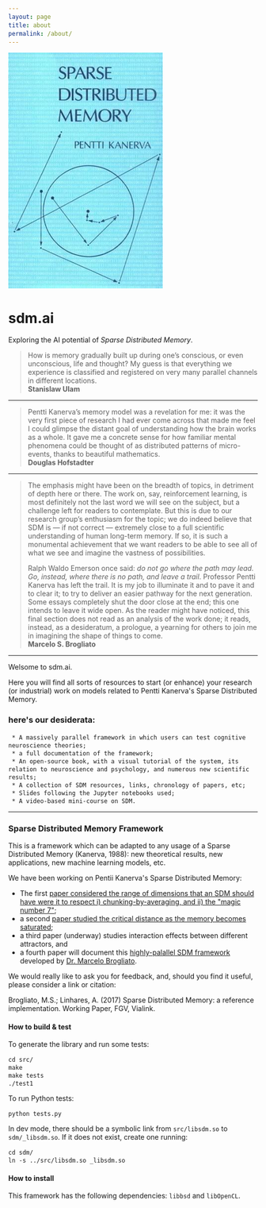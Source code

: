 ```yaml
---
layout: page
title: about
permalink: /about/
---
```


![sdm.jpeg](sdm.jpeg)

#  sdm.ai  
Exploring the AI potential of _Sparse Distributed Memory_.


> How is memory gradually built up during one’s conscious, or even unconscious,
> life and thought? My guess is that everything we experience is classified and
> registered on very many parallel channels in different locations.  
> __Stanislaw Ulam__




---
> Pentti Kanerva’s memory model was a revelation for me: it was
> the very first piece of research I had ever come across that made
> me feel I could glimpse the distant goal of understanding how the
> brain works as a whole. It gave me a concrete sense for how
> familiar mental phenomena could be thought of as distributed
> patterns of micro-events, thanks to beautiful mathematics.   
> __Douglas Hofstadter__




---
> The emphasis might have been on the breadth of topics, in
> detriment of depth here or there. The work on, say, reinforcement
> learning, is most definitely not the last word we will see on the
> subject, but a challenge left for readers to contemplate. But
> this is due to our research group’s enthusiasm for the topic; we
> do indeed believe that SDM is — if not correct — extremely close
> to a full scientific understanding of human long-term memory. If
> so, it is such a monumental achievement that we want readers to
> be able to see all of what we see and imagine the vastness of
> possibilities.
>
> Ralph Waldo Emerson once said: _do not go where the path may
> lead. Go, instead, where there is no path, and leave a trail_.
> Professor Pentti Kanerva has left the trail. It is my job to
> illuminate it and to pave it and to clear it; to try to deliver
> an easier pathway for the next generation. Some essays
> completely shut the door close at the end; this one intends to
> leave it wide open. As the reader might have noticed, this final
> section does not read as an analysis of the work done; it reads,
> instead, as a desideratum, a prologue, a yearning for others to
> join me in imagining the shape of things to come.  
> __Marcelo S. Brogliato__

---
Welsome to sdm.ai.  

Here you will find all sorts of resources to start (or enhance) your research (or industrial) work on models related to Pentti Kanerva's Sparse Distributed Memory.


### here's our desiderata:

     * A massively parallel framework in which users can test cognitive neuroscience theories;
     * a full documentation of the framework;
     * An open-source book, with a visual tutorial of the system, its relation to neuroscience and psychology, and numerous new scientific results;
     * A collection of SDM resources, links, chronology of papers, etc;
     * Slides following the Jupyter notebooks used;
     * A video-based mini-course on SDM.

---




### Sparse Distributed Memory Framework
This is a framework which can be adapted to any usage of a Sparse Distributed Memory (Kanerva, 1988):  new theoretical results, new applications, new machine learning models, etc.  

 We have been working on Pentii Kanerva's Sparse Distributed Memory:
   - The first [paper considered the range of dimensions that an SDM should have were it to respect i) chunking-by-averaging, and ii) the "magic number 7"](http://journals.plos.org/plosone/article?id=10.1371/journal.pone.0015592);
   - a second [paper studied the critical distance as the memory becomes saturated](http://journal.frontiersin.org/article/10.3389/fnhum.2014.00222/full);
   - a third paper (underway) studies interaction effects between different attractors, and
   - a fourth paper will document this [highly-palallel SDM framework](https://github.com/msbrogli/sdm-framework) developed by [Dr. Marcelo Brogliato](https://github.com/msbrogli).  

We would really like to ask you for feedback, and, should you find it useful, please consider a link or citation:

Brogliato, M.S.; Linhares, A. (2017) Sparse Distributed Memory: a reference implementation.  Working Paper, FGV, Vialink.


#### How to build & test
To generate the library and run some tests:

    cd src/
	make
	make tests
	./test1

To run Python tests:

	python tests.py

In dev mode, there should be a symbolic link from `src/libsdm.so` to `sdm/_libsdm.so`. If it does not exist, create one running:

	cd sdm/
	ln -s ../src/libsdm.so _libsdm.so


#### How to install
This framework has the following dependencies: `libbsd` and `libOpenCL`.
